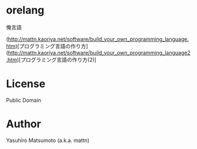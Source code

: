 # orelang

俺言語


(http://mattn.kaoriya.net/software/build_your_own_programming_language.htm)[プログラミング言語の作り方]
(http://mattn.kaoriya.net/software/build_your_own_programming_language2.htm)[プログラミング言語の作り方(2)]

# License

Public Domain

# Author

Yasuhiro Matsumoto (a.k.a. mattn)
